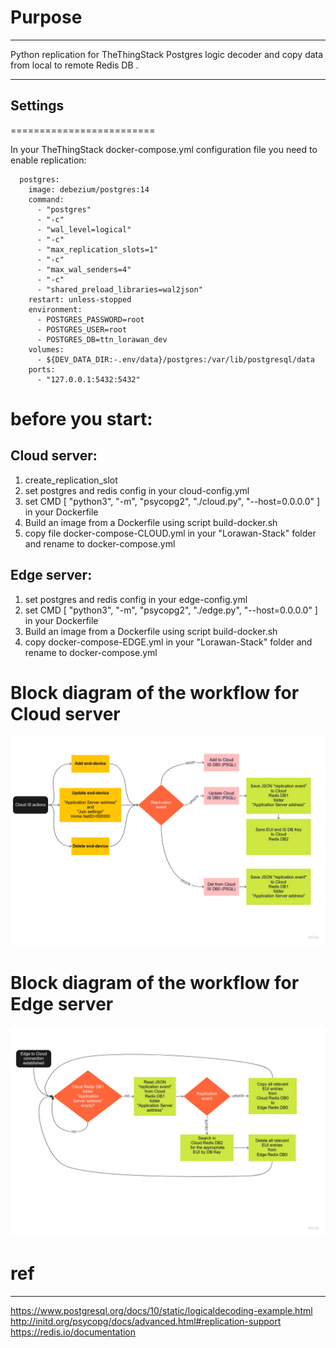 
# Purpose
-----

Python replication for TheThingStack Postgres logic decoder and copy data from local to remote Redis DB .

-----
## Settings
=========================

In your TheThingStack docker-compose.yml configuration file you need to enable replication:

```
  postgres:
    image: debezium/postgres:14
    command:
      - "postgres"
      - "-c"
      - "wal_level=logical"
      - "-c"
      - "max_replication_slots=1"
      - "-c"
      - "max_wal_senders=4"
      - "-c"
      - "shared_preload_libraries=wal2json"
    restart: unless-stopped
    environment:
      - POSTGRES_PASSWORD=root
      - POSTGRES_USER=root
      - POSTGRES_DB=ttn_lorawan_dev
    volumes:
      - ${DEV_DATA_DIR:-.env/data}/postgres:/var/lib/postgresql/data
    ports:
      - "127.0.0.1:5432:5432"
```

# before you start:

## Cloud server:
1. create_replication_slot
2. set postgres and redis config in your cloud-config.yml
3. set CMD [ "python3", "-m", "psycopg2", "./cloud.py", "--host=0.0.0.0" ] in your Dockerfile
4. Build an image from a Dockerfile using script build-docker.sh
5. copy file docker-compose-CLOUD.yml in your "Lorawan-Stack" folder and rename to docker-compose.yml

## Edge server:
1. set postgres and redis config in your edge-config.yml
2. set CMD [ "python3", "-m", "psycopg2", "./edge.py", "--host=0.0.0.0" ] in your Dockerfile
3. Build an image from a Dockerfile using script build-docker.sh
4. copy docker-compose-EDGE.yml in your "Lorawan-Stack" folder and rename to docker-compose.yml


# Block diagram of the workflow for Cloud server

![GUI screenshot](https://github.com/uy0ll/psql2redis/blob/v1.0-alfa/Cloud.jpg)

# Block diagram of the workflow for Edge server
![GUI screenshot](https://github.com/uy0ll/psql2redis/blob/v1.0-alfa/Edge.jpg)

# ref
-----
https://www.postgresql.org/docs/10/static/logicaldecoding-example.html
http://initd.org/psycopg/docs/advanced.html#replication-support
https://redis.io/documentation

